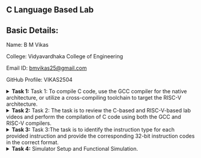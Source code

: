 ## C Language Based Lab
## Basic Details:
Name: B M Vikas

College: Vidyavardhaka College of Engineering

Email ID: bmvikas25@gmail.com

GitHub Profile: VIKAS2504
<details>
<summary><b>Task 1:</b> Task 1: To compile C code, use the GCC compiler for the native architecture, or utilize a cross-compiling toolchain to target the RISC-V architecture. </summary>   
<br>
   
### Compilation using GCC Compiler

Execution of sum1ton.c file

1. Open the bash terminal and navigate to the directory where you want to create your file.
2. Run the following command to create and open the file in the editor:
   ```bash
   gedit sum1ton.c
3. Use these commands to run the C code:
   ```bash
   gcc sum_1ton.c
   ./a.out
  ![Code](https://github.com/user-attachments/assets/c3bbbc08-4d9c-4292-8bd0-3be40754b7f1)

### RISC-V
  ```
  cat sum1ton.c
  riscv64-unknown-elf-gcc -O1 -mabi=lp64 -march=rv64i -o sum1ton.o sum1ton.c
  riscv64-unknown-elf-objdump -d sum1ton.o
  ```

![riscv](https://github.com/user-attachments/assets/530c95b8-4d3d-4bdf-a3ad-286740dc4f70)

To locate main in code use `/main`
![riscvmain](https://github.com/user-attachments/assets/5ba725be-498b-4b3a-8421-e60a96e78ea3)
</details>

<details>
<summary><b>Task 2:</b> Task 2: The task is to review the C-based and RISC-V-based lab videos and perform the compilation of C code using both the GCC and RISC-V compilers. </summary>   
<br>
   
### RISC-V SPIKE Simulator 

This guide provides detailed instructions to install *SPIKE, a RISC-V ISA simulator, and the **Proxy Kernel (pk)* for running RISC-V programs. By following this document, you can test, debug, and analyze RISC-V applications efficiently.  

### Introduction to SPIKE  
SPIKE is an open-source simulator for the RISC-V ISA, written in C++. It models RISC-V cores and cache systems, allowing developers to test programs and operating systems like Linux without requiring actual hardware.  

### Testing SPIKE with a Sample Program  

Test your SPIKE installation using a simple program (sum_1ton.c). Compile and execute it with both GCC and the RISC-V compiler to compare results.  

### Compile and Run with GCC 
```
gcc sum_1ton.c  
./a.out
```
![VirtualBox_vsdworkshop_13_01_2025_20_50_53](https://github.com/user-attachments/assets/6e9fa614-7db8-4e08-a1ca-100ae25d6ce5)

  
### Compile and Run with SPIKE  
```
spike pk sum_1ton.o
```
### Assembly Code Analysis  

To inspect the assembly language output of a compiled program, use:  
```
riscv64-unknown-elf-objdump -d sum_1ton.o | less
```
![VirtualBox_vsdworkshop_13_01_2025_20_48_01](https://github.com/user-attachments/assets/037ef66d-fc3d-4c91-9249-0eb3c95f8c07)



### Debugging RISC-V Programs with SPIKE  

Debug your programs by following these steps:  

1. Open the debugger:  
   ``` sh
   spike -d pk sum_1ton.o
   ```
2. Perform debugging tasks using the interactive terminal.  

### Compiler Optimization Levels  

Use optimization flags during compilation to observe how the output changes:  

-O1 Optimization:** Basic optimizations for improved performance without significant trade-offs. 

-Ofast Optimization:** Aggressive optimizations that maximize performance but may compromise accuracy.  

Compare the objdump outputs for different optimization levels to analyze their impact.  
![VirtualBox_vsdworkshop_13_01_2025_20_47_10](https://github.com/user-attachments/assets/3eb307b4-0284-4501-b521-34d2f4d0317e)
</details>

<details>
<summary><b>Task 3:</b> Task 3:The task is to identify the instruction type for each provided instruction and provide the corresponding 32-bit instruction codes in the correct format. </summary>   
<br>
   
# Understanding RISC-V Instruction Set Architecture (ISA)

## RISC-V Instruction Formats
In RISC-V, the instruction format specifies how machine language instructions are structured for execution. These instructions consist of binary data (0s and 1s), where different segments indicate the operation to be performed and the data location. The following are the six primary instruction formats in RISC-V:

- R-format
- I-format
- S-format
- B-format
- U-format
- J-format

Each of these formats plays a crucial role in defining how the processor interprets and executes instructions.

![Screenshot 2025-01-15 162208](https://github.com/user-attachments/assets/a9f9bf72-e753-40b6-9635-2d6cdd1737db)

---

## R-Type Instructions :
Used for register-register operations, such as arithmetic and logic operations. The format includes fields for two source registers, a destination register, and the operation type.

| **Field**  | **Bit Size** | **Description**                                                  |
|------------|--------------|------------------------------------------------------------------|
| `opcode`   | 7            | Operation code to determine the type of instruction.            |
| `rd`       | 5            | Destination register to store the result.                       |
| `func3`    | 3            | Specifies the operation category (arithmetic, logical, etc.).   |
| `rs1`      | 5            | First source register.                                          |
| `rs2`      | 5            | Second source register.                                         |
| `func7`    | 7            | Provides additional operation-specific details.                 |
| **Total**  | 32           |                                                                |


Ex : add x3, x1, x2

- Opcode: add
- Format: add rd, rs1, rs2

   - rd: Destination register (where the result is stored) – x3
   
   - rs1: First source register – x1
   
   - rs2: Second source register – x2

![R-type](https://github.com/maazm007/vsdsquadron-mini-internship/assets/83294849/4a17f03e-ae74-4809-a8d9-79924fb8b421) 
---

## I-Type Instructions : 
Used for operations involving immediate values, such as load, arithmetic, and branch instructions. It includes a 12-bit immediate, a source register, and a destination register.

| **Field**    | **Bit Size** | **Description**                                                  |
|--------------|--------------|------------------------------------------------------------------|
| `opcode`     | 7            | Operation code to determine the type of instruction.            |
| `rd`         | 5            | Destination register to store the result.                       |
| `func3`      | 3            | Specifies the operation category.                               |
| `rs1`        | 5            | Source register.                                                |
| `imm[11:0]`  | 12           | 12-bit signed immediate value.                                  |
| **Total**    | 32           |                                                                |

Ex : lw x3, 4(x1)

- Opcode: lw
- Format: lw rd, imm(rs1)

   - rd: Destination register (where the value is stored) – x3

   - imm: Immediate value (offset) – 4

   - rs1: Base register – x1
     
![I-type](https://github.com/maazm007/vsdsquadron-mini-internship/assets/83294849/4a53f5fa-d55a-4308-8f93-a0f2f3aedba0)
---

## S-Type Instructions :
Used for store instructions. It includes a 12-bit immediate (representing the offset), and two registers—one holding the data to store and the other holding the address.

| **Field**    | **Bit Size** | **Description**                                                  |
|--------------|--------------|------------------------------------------------------------------|
| `opcode`     | 7            | Operation code to determine the type of instruction.            |
| `imm[11:5]`  | 7            | Upper bits of a 12-bit signed immediate value.                  |
| `rs1`        | 5            | Base address register for memory operations.                   |
| `rs2`        | 5            | Register containing the value to store.                        |
| `imm[4:0]`   | 5            | Lower bits of a 12-bit signed immediate value.                  |
| `func3`      | 3            | Specifies data size and type.                                   |
| **Total**    | 32           |                                                                |

Ex : sw x3, 8(x1)

- Opcode: sw
- Format: sw rs2, imm(rs1)

   - rs2: Source register (the value to be stored) – x3

   - imm: Immediate value (offset) – 8

   - rs1: Base register (used for the address calculation) – x1

![s-type](https://github.com/maazm007/vsdsquadron-mini-internship/assets/83294849/fc9ddedc-4c99-4b6f-9765-c2e8c8e29302)
---

## B-Type Instructions :
Used for branch instructions that compare two registers and branch if the comparison is true. It includes a 12-bit immediate for the branch offset and two registers to compare.



| **Field**    | **Bit Size** | **Description**                                                  |
|--------------|--------------|------------------------------------------------------------------|
| `opcode`     | 7            | Operation code to determine the type of instruction.            |
| `imm[12]`    | 1            | Most significant bit of a 12-bit signed immediate value.        |
| `imm[10:5]`  | 6            | Upper middle bits of the immediate value.                       |
| `rs1`        | 5            | First source register for evaluating branch conditions.         |
| `rs2`        | 5            | Second source register for evaluating branch conditions.        |
| `func3`      | 3            | Specifies the branch condition.                                 |
| `imm[4:1]`   | 4            | Lower middle bits of the immediate value.                       |
| `imm[11]`    | 1            | Another middle bit of the immediate value.                      |
| **Total**    | 32           |                                                                |

Ex : beq x1, x2, label

- Opcode: beq
- Format: beq rs1, rs2, offset

   - rs1: First source register – x1
   
   - rs2: Second source register – x2
   
   - offset: The branch offset, calculated relative to the current PC – label

![B-type](https://github.com/maazm007/vsdsquadron-mini-internship/assets/83294849/14486f41-f3e4-4c4a-85b0-9acc56be3f46)
---

## U-Type Instructions : 
Used for upper immediate instructions that load 20-bit immediate values into the upper 20 bits of a register, such as LUI(Load Upper Immediate)and AUIPC(Add Upper Immediate to PC).

| **Field**     | **Bit Size** | **Description**                                                  |
|---------------|--------------|------------------------------------------------------------------|
| `opcode`      | 7            | Operation code to determine the type of instruction.            |
| `rd`          | 5            | Destination register to store the immediate value.              |
| `imm[31:12]`  | 20           | 20-bit upper immediate value.                                   |
| **Total**     | 32           |                                                                |

Ex : lui x5, 0x12345

- Opcode: lui
- Format: lui rd, imm[31:12]

   - rd: Destination register – x5
   
   - imm[31:12]: Upper 20 bits of the immediate value – 0x12345

![u-type](https://github.com/maazm007/vsdsquadron-mini-internship/assets/83294849/4f3df58b-8c0c-45c6-ba39-a196547dd38f)
---

## J-Type Instructions : 
Used for jump instructions, such as JAL(Jump and Link). It includes a 20-bit immediate value representing the jump address offset.

| **Field**     | **Bit Size** | **Description**                                                  |
|---------------|--------------|------------------------------------------------------------------|
| `opcode`      | 7            | Operation code to determine the type of instruction.            |
| `rd`          | 5            | Register to store the return address.                           |
| `imm[20]`     | 1            | Most significant bit of a 20-bit signed immediate value.        |
| `imm[10:1]`   | 10           | Lower middle bits of the immediate value.                       |
| `imm[11]`     | 1            | Another middle bit of the immediate value.                      |
| `imm[19:12]`  | 8            | Upper middle bits of the immediate value.                       |
| **Total**     | 32           |                                                                |

Ex : jal x1, 0x1000

- Opcode: jal
- Format: jal rd, offset

   - rd: Destination register (the return address) – x1
   
   - offset: The jump offset, relative to the current PC – 0x1000

![j-type](https://github.com/maazm007/vsdsquadron-mini-internship/assets/83294849/5dc9a9be-4048-4a35-a99e-7b4a0075caa0)
---

# RISC-V Instruction Analysis

This repository contains an analysis of 15 unique RISC-V instructions extracted from an object file. Each instruction is decoded to include its opcode, format, machine code, and binary representation.

## Overview

This project provides a breakdown of 15 RISC-V instructions. It explains their functionality and how they are encoded in machine language, making it useful for developers interested in low-level programming or CPU architecture.

## 15 Unique Instruction Details

Here are the 15 instructions analyzed in the below attached objdump file:
![objdump](https://github.com/user-attachments/assets/fd16a51e-5ece-4116-9435-bf605906d791)


### 1. `lui`
- **Description:** Load Upper Immediate - Loads a 20-bit immediate into the upper 20 bits of a register.
- **Example:** `00021537`
  - Opcode: `0110111`
  - Format: U-type
  - Binary: `00000000001000010101000000110111`

### 2. `addi`
- **Description:** Add Immediate - Adds an immediate value to a register.
- **Example:** `ff010113`
  - Opcode: `0010011`
  - Format: I-type
  - Binary: `11111111000000010000000000010011`

### 3. `li`
- **Description:** Load Immediate - Loads a small immediate into a register (pseudo-instruction for `addi`).
- **Example:** `00f00613`
  - Opcode: `0010011`
  - Format: I-type
  - Binary: `00000000111100000000000001100011`

### 4. `sd`
- **Description:** Store Doubleword - Stores a 64-bit value from a register into memory.
- **Example:** `00113423`
  - Opcode: `0100111`
  - Format: S-type
  - Binary: `00000000000100010011010000100011`

### 5. `jal`
- **Description:** Jump and Link - Jumps to a specified address and stores the return address in a register.
- **Example:** `340000ef`
  - Opcode: `1101111`
  - Format: J-type
  - Binary: `00110100000000000000000011101111`

### 6. `ld`
- **Description:** Load Doubleword - Loads a 64-bit value from memory into a register.
- **Example:** `00813083`
  - Opcode: `0000011`
  - Format: I-type
  - Binary: `00000000100000010011000010000011`

### 7. `ret`
- **Description:** Return from subroutine (pseudo-instruction for `jalr`).
- **Example:** `00008067`
  - Opcode: `1100111`
  - Format: I-type
  - Binary: `00000000000000001000000001100111`

### 8. `auipc`
- **Description:** Add Upper Immediate to PC - Adds a 20-bit immediate to the program counter.
- **Example:** `ffff0797`
  - Opcode: `0010111`
  - Format: U-type
  - Binary: `11111111111111110000011110010111`

### 9. `beqz`
- **Description:** Branch if Equal to Zero (pseudo-instruction for `beq`).
- **Example:** `00078863`
  - Opcode: `1100011`
  - Format: B-type
  - Binary: `00000000000001111000100001100011`

### 10. `sub`
- **Description:** Subtract - Subtracts the value in one register from another.
- **Example:** `40a60633`
  - Opcode: `0110011`
  - Format: R-type
  - Binary: `01000000101001100000011000110011`

### 11. `j`
- **Description:** Unconditional Jump (pseudo-instruction for `jal`).
- **Example:** `0c00006f`
  - Opcode: `1101111`
  - Format: J-type
  - Binary: `00001100000000000000000001101111`

### 12. `lw`
- **Description:** Load Word - Loads a 32-bit value from memory into a register.
- **Example:** `00012503`
  - Opcode: `0000011`
  - Format: I-type
  - Binary: `00000000000000010010010100000011`

### 13. `jalr`
- **Description:** Jump and Link Register - Jumps to an address in a register and saves the return address.
- **Example:** `f7dff0ef`
  - Opcode: `1100111`
  - Format: I-type
  - Binary: `11110111110111111111000011101111`

### 14. `slli`
- **Description:** Shift Left Logical Immediate - Shifts a register value left by an immediate value.
- **Example:** `00009613`
  - Opcode: `0010011`
  - Format: I-type
  - Binary: `00000000000010010110000001100011`

### 15. `or`
- **Description:** Bitwise OR - Performs a bitwise OR operation between two registers.
- **Example:** `00560633`
  - Opcode: `0110011`
  - Format: R-type
  - Binary: `00000000010101100000011000110011`

</details>

<details>
<summary><b>Task 4:</b> Simulator Setup and Functional Simulation. </summary>   
<br>

### Installation of Iverilog and GTKWave

The installation of Iverilog and GTKWave can be completed using the commands specified below:

```bash
sudo apt update
sudo apt install iverilog
sudo apt install gtkwave
```
A directory is created and execution of verilog and testbench code is done for waveform generation:

![waveform generation](https://github.com/user-attachments/assets/d6580e4a-de93-4f8d-8dc5-093979681fc4)

### Generated Waveform

To view the generated waveform, use the following commands:

```bash
./iiitb_rv32ib
gtkwave iiitb_rv32i.vcd
```
Waveform:
![waveform](https://github.com/user-attachments/assets/4d6d6875-875b-4380-812d-337d08b7d0d5)






